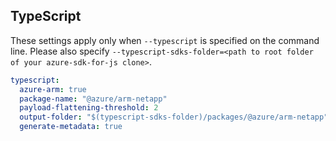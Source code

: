 ## TypeScript

These settings apply only when `--typescript` is specified on the command line.
Please also specify `--typescript-sdks-folder=<path to root folder of your azure-sdk-for-js clone>`.

``` yaml $(typescript)
typescript:
  azure-arm: true
  package-name: "@azure/arm-netapp"
  payload-flattening-threshold: 2
  output-folder: "$(typescript-sdks-folder)/packages/@azure/arm-netapp"
  generate-metadata: true
```
